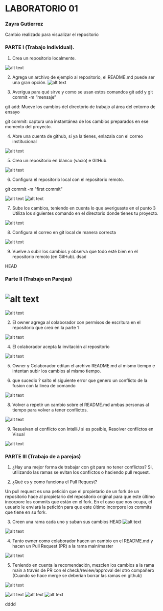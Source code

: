  # LABORATORIO 01
 ### Zayra Gutierrez

 Cambio realizado para visualizar el repositorio

 ### PARTE I (Trabajo Individual).
1. Crea un repositorio localmente.
  
![alt text](<Screenshot 2024-08-17 104808.png>)

2. Agrega un archivo de ejemplo al repositorio, el README.md puede ser una gran opción.
![alt text](<Screenshot 2024-08-17 105046.png>)

3. Averigua para qué sirve y como se usan estos comandos git add y git commit -m “mensaje”

git add: Mueve los cambios del directorio de trabajo al área del entorno de ensayo

git commit: captura una instantánea de los cambios preparados en ese momento del proyecto.

4. Abre una cuenta de github, si ya la tienes, enlazala con el correo institucional

![alt text](image.png)

5. Crea un repositorio en blanco (vacío) e GitHub.

![alt text](image-1.png)

6. Configura el repositorio local con el repositorio remoto.

git commit -m "first commit"

![alt text](image-2.png)
![alt text](image-3.png)

7. Sube los cambios, teniendo en cuenta lo que averiguaste en el punto 3 Utiliza los siguientes comando en el directorio donde tienes tu proyecto.

![alt text](image-4.png)

8. Configura el correo en git local de manera correcta

![alt text](image-5.png)

9. Vuelve a subir los cambios y observa que todo esté bien en el repositorio remoto (en GitHub).
dsad

HEAD

### Parte II (Trabajo en Parejas)
![alt text](image-7.png)
=======
![alt text](image-6.png)


2. El owner agrega al colaborador con permisos de escritura en el repositorio que creó en la parte 1

![alt text](<Screenshot 2024-08-17 113651.png>)

4. El colaborador acepta la invitación al repositorio

![alt text](image-9.png) 

5. Owner y Colaborador editan el archivo README.md al mismo tiempo e intentan subir los cambios al mismo tiempo.


6. que sucedio ?
    salto el siguiente error que genero un conflicto de la fusion con la linea de comando

![alt text](image-7.png)

8. Volver a repetir un cambio sobre el README.md ambas personas al tiempo para volver a tener conflictos.

![alt text](<Screenshot 2024-08-17 121549.png>)

9. Resuelvan el conflicto con IntelliJ si es posible, Resolver conflictos en Visual

![alt text](<Screenshot 2024-08-17 121614.png>)


### PARTE III (Trabajo de a parejas)

1. ¿Hay una mejor forma de trabajar con git para no tener conflictos?
Si, utilizando las ramas se evitan los conflictos o haciendo pull request.

2. ¿Qué es y como funciona el Pull Request?

Un pull request es una petición que el propietario de un fork de un repositorio hace al propietario del repositorio original para que este último incorpore los commits que están en el fork. En el caso que nos ocupa, el usuario  le enviará la petición  para que este último incorpore los commits que tiene en su fork.

3. Creen una rama cada uno y suban sus cambios
HEAD
![alt text](image-10.png)

![alt text](image-11.png)

4. Tanto owner como colaborador hacen un cambio en el README.md y hacen un Pull Request (PR) a la rama main/master

![alt text](image-12.png)

5. Teniendo en cuenta la recomendación, mezclen los cambios a la rama main a través de PR con el check/review/approval del otro compañero (Cuando se hace merge se deberían borrar las ramas en github)

![alt text](image-13.png)

![alt text](image-11.png)
![alt text](image-12.png)
![alt text](image-10.png)

dddd